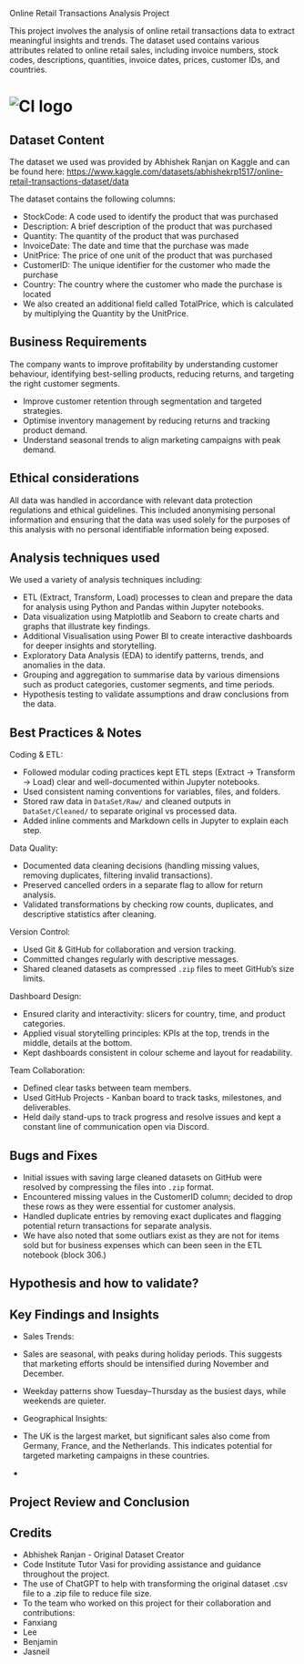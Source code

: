 Online Retail Transactions Analysis Project


This project involves the analysis of online retail transactions data to extract meaningful insights and trends. The dataset used contains various attributes related to online retail sales, including invoice numbers, stock codes, descriptions, quantities, invoice dates, prices, customer IDs, and countries.



# ![CI logo](https://codeinstitute.s3.amazonaws.com/fullstack/ci_logo_small.png)



## Dataset Content
The dataset we used was provided by Abhishek Ranjan on Kaggle and can be found here: https://www.kaggle.com/datasets/abhishekrp1517/online-retail-transactions-dataset/data

The dataset contains the following columns:
- StockCode: A code used to identify the product that was purchased
- Description: A brief description of the product that was purchased
- Quantity: The quantity of the product that was purchased
- InvoiceDate: The date and time that the purchase was made
- UnitPrice: The price of one unit of the product that was purchased
- CustomerID: The unique identifier for the customer who made the purchase
- Country: The country where the customer who made the purchase is located
- We also created an additional field called TotalPrice, which is calculated by multiplying the Quantity by the UnitPrice.


## Business Requirements
The company wants to improve profitability by understanding customer behaviour, identifying best-selling products, reducing returns, and targeting the right customer segments.
- Improve customer retention through segmentation and targeted strategies.
- Optimise inventory management by reducing returns and tracking product demand.
- Understand seasonal trends to align marketing campaigns with peak demand.

## Ethical considerations
All data was handled in accordance with relevant data protection regulations and ethical guidelines. This included anonymising personal information and ensuring that the data was used solely for the purposes of this analysis with no personal identifiable information being exposed. 

## Analysis techniques used
We used a variety of analysis techniques including:
- ETL (Extract, Transform, Load) processes to clean and prepare the data for analysis using Python and Pandas within Jupyter notebooks.
- Data visualization using Matplotlib and Seaborn to create charts and graphs that illustrate key findings.
- Additional Visualisation using Power BI to create interactive dashboards for deeper insights and storytelling.
- Exploratory Data Analysis (EDA) to identify patterns, trends, and anomalies in the data.
- Grouping and aggregation to summarise data by various dimensions such as product categories, customer segments, and time periods.
- Hypothesis testing to validate assumptions and draw conclusions from the data.


## Best Practices & Notes
Coding & ETL:
- Followed modular coding practices kept ETL steps (Extract → Transform → Load) clear and well-documented within Jupyter notebooks.
- Used consistent naming conventions for variables, files, and folders.
- Stored raw data in `DataSet/Raw/` and cleaned outputs in `DataSet/Cleaned/` to separate original vs processed data.
- Added inline comments and Markdown cells in Jupyter to explain each step.

Data Quality:
- Documented data cleaning decisions (handling missing values, removing duplicates, filtering invalid transactions).
- Preserved cancelled orders in a separate flag to allow for return analysis.
- Validated transformations by checking row counts, duplicates, and descriptive statistics after cleaning.

Version Control:
- Used Git & GitHub for collaboration and version tracking.
- Committed changes regularly with descriptive messages.
- Shared cleaned datasets as compressed `.zip` files to meet GitHub’s size limits.

Dashboard Design:
- Ensured clarity and interactivity: slicers for country, time, and product categories.
- Applied visual storytelling principles: KPIs at the top, trends in the middle, details at the bottom.
- Kept dashboards consistent in colour scheme and layout for readability.

Team Collaboration:
- Defined clear tasks between team members.
- Used GitHub Projects - Kanban board to track tasks, milestones, and deliverables.
- Held daily stand-ups to track progress and resolve issues and kept a constant line of communication open via Discord.

## Bugs and Fixes
- Initial issues with saving large cleaned datasets on GitHub were resolved by compressing the files into `.zip` format.
- Encountered missing values in the CustomerID column; decided to drop these rows as they were essential for customer analysis.
- Handled duplicate entries by removing exact duplicates and flagging potential return transactions for separate analysis.
- We have also noted that some outliars exist as they are not for items sold but for business expenses which can been seen in the ETL notebook (block 306.)

## Hypothesis and how to validate?

## Key Findings and Insights
- Sales Trends:
- Sales are seasonal, with peaks during holiday periods. This suggests that marketing efforts should be intensified during November and December.
- Weekday patterns show Tuesday–Thursday as the busiest days, while weekends are quieter.

- Geographical Insights:
- The UK is the largest market, but significant sales also come from Germany, France, and the Netherlands. This indicates potential for targeted marketing campaigns in these countries.
- 

## Project Review and Conclusion

## Credits
- Abhishek Ranjan - Original Dataset Creator
- Code Institute Tutor Vasi for providing assistance and guidance throughout the project.   
- The use of ChatGPT to help with transforming the original dataset .csv file to a .zip file to reduce file size.
- To the team who worked on this project for their collaboration and contributions:
- Fanxiang
- Lee
- Benjamin
- Jasneil